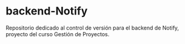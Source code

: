 # backend-Notify
Repositorio dedicado al control de versión para el backend de Notify, proyecto del curso Gestión de Proyectos.
